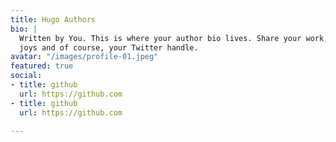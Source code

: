 ```yaml
---
title: Hugo Authors
bio: |
  Written by You. This is where your author bio lives. Share your work, your
  joys and of course, your Twitter handle.
avatar: "/images/profile-01.jpeg"
featured: true
social:
- title: github
  url: https://github.com
- title: github
  url: https://github.com

---
```

